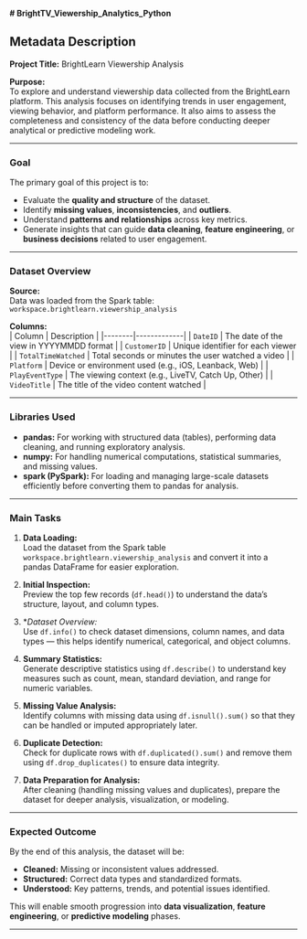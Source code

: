 **# BrightTV_Viewership_Analytics_Python**
## Metadata Description

**Project Title:** BrightLearn Viewership Analysis  

**Purpose:**  
To explore and understand viewership data collected from the BrightLearn platform. This analysis focuses on identifying trends in user engagement, viewing behavior, and platform performance. It also aims to assess the completeness and consistency of the data before conducting deeper analytical or predictive modeling work.  

---

### Goal
The primary goal of this project is to:
- Evaluate the **quality and structure** of the dataset.  
- Identify **missing values**, **inconsistencies**, and **outliers**.  
- Understand **patterns and relationships** across key metrics.  
- Generate insights that can guide **data cleaning**, **feature engineering**, or **business decisions** related to user engagement.  

---

### Dataset Overview
**Source:**  
Data was loaded from the Spark table:  
`workspace.brightlearn.viewership_analysis`

**Columns:**  
| Column | Description |
|--------|-------------|
| `DateID` | The date of the view in YYYYMMDD format |
| `CustomerID` | Unique identifier for each viewer |
| `TotalTimeWatched` | Total seconds or minutes the user watched a video |
| `Platform` | Device or environment used (e.g., iOS, Leanback, Web) |
| `PlayEventType` | The viewing context (e.g., LiveTV, Catch Up, Other) |
| `VideoTitle` | The title of the video content watched |

---

### Libraries Used
- **pandas:** For working with structured data (tables), performing data cleaning, and running exploratory analysis.  
- **numpy:** For handling numerical computations, statistical summaries, and missing values.  
- **spark (PySpark):** For loading and managing large-scale datasets efficiently before converting them to pandas for analysis.  

---

### Main Tasks

1. **Data Loading:**  
   Load the dataset from the Spark table `workspace.brightlearn.viewership_analysis` and convert it into a pandas DataFrame for easier exploration.

2. **Initial Inspection:**  
   Preview the top few records (`df.head()`) to understand the data’s structure, layout, and column types.

3. **Dataset Overview:*  
   Use `df.info()` to check dataset dimensions, column names, and data types — this helps identify numerical, categorical, and object columns.

4. **Summary Statistics:**  
   Generate descriptive statistics using `df.describe()` to understand key measures such as count, mean, standard deviation, and range for numeric variables.

5. **Missing Value Analysis:**  
   Identify columns with missing data using `df.isnull().sum()` so that they can be handled or imputed appropriately later.

6. **Duplicate Detection:**  
   Check for duplicate rows with `df.duplicated().sum()` and remove them using `df.drop_duplicates()` to ensure data integrity.

7. **Data Preparation for Analysis:**  
   After cleaning (handling missing values and duplicates), prepare the dataset for deeper analysis, visualization, or modeling.

---

### Expected Outcome
By the end of this analysis, the dataset will be:
- **Cleaned:** Missing or inconsistent values addressed.  
- **Structured:** Correct data types and standardized formats.  
- **Understood:** Key patterns, trends, and potential issues identified.  

This will enable smooth progression into **data visualization**, **feature engineering**, or **predictive modeling** phases.

---
